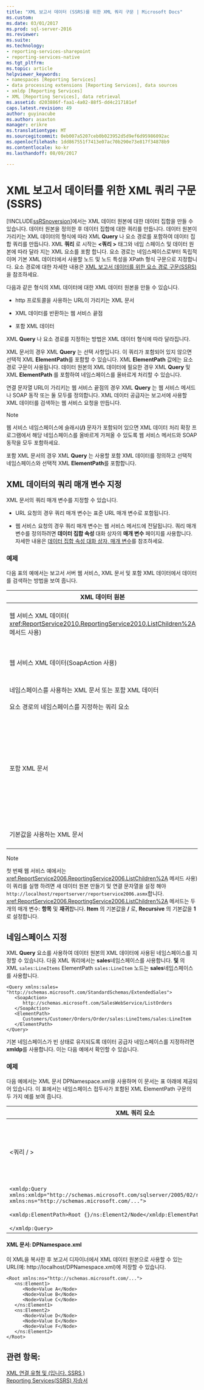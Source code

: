 ```yaml
---
title: "XML 보고서 데이터 (SSRS)를 위한 XML 쿼리 구문 | Microsoft Docs"
ms.custom: 
ms.date: 03/01/2017
ms.prod: sql-server-2016
ms.reviewer: 
ms.suite: 
ms.technology:
- reporting-services-sharepoint
- reporting-services-native
ms.tgt_pltfrm: 
ms.topic: article
helpviewer_keywords:
- namespaces [Reporting Services]
- data processing extensions [Reporting Services], data sources
- xmldp [Reporting Services]
- XML [Reporting Services], data retrieval
ms.assetid: d203886f-faa1-4a02-88f5-dd4c217181ef
caps.latest.revision: 49
author: guyinacube
ms.author: asaxton
manager: erikre
ms.translationtype: MT
ms.sourcegitcommit: 0eb007a5207ceb0b023952d5d9ef6d95986092ac
ms.openlocfilehash: 1dd867551f7413e07ac70b290e73e817f34878b9
ms.contentlocale: ko-kr
ms.lasthandoff: 08/09/2017

---
```

# <a name="xml-query-syntax-for-xml-report-data-ssrs"></a>XML 보고서 데이터를 위한 XML 쿼리 구문(SSRS)
  [!INCLUDE[ssRSnoversion](../../includes/ssrsnoversion-md.md)]에서는 XML 데이터 원본에 대한 데이터 집합을 만들 수 있습니다. 데이터 원본을 정의한 후 데이터 집합에 대한 쿼리를 만듭니다. 데이터 원본이 가리키는 XML 데이터의 형식에 따라 XML **Query** 나 요소 경로를 포함하여 데이터 집합 쿼리를 만듭니다. XML **쿼리** 로 시작는  **\<쿼리 >** 태그와 네임 스페이스 및 데이터 원본에 따라 달라 지는 XML 요소를 포함 합니다. 요소 경로는 네임스페이스로부터 독립적이며 기본 XML 데이터에서 사용할 노드 및 노드 특성을 XPath 형식 구문으로 지정합니다. 요소 경로에 대한 자세한 내용은 [XML 보고서 데이터를 위한 요소 경로 구문&#40;SSRS&#41;](../../reporting-services/report-data/element-path-syntax-for-xml-report-data-ssrs.md)을 참조하세요.  
  
 다음과 같은 형식의 XML 데이터에 대한 XML 데이터 원본을 만들 수 있습니다.  
  
-   http 프로토콜을 사용하는 URL이 가리키는 XML 문서  
  
-   XML 데이터를 반환하는 웹 서비스 끝점  
  
-   포함 XML 데이터  
  
 XML **Query** 나 요소 경로를 지정하는 방법은 XML 데이터 형식에 따라 달라집니다.  
  
 XML 문서의 경우 XML **Query** 는 선택 사항입니다. 이 쿼리가 포함되어 있지 않으면 선택적 XML **ElementPath**를 포함할 수 있습니다. XML **ElementPath** 값에는 요소 경로 구문이 사용됩니다. 데이터 원본의 XML 데이터에 필요한 경우 XML **Query** 및 XML **ElementPath** 를 포함하여 네임스페이스를 올바르게 처리할 수 있습니다.  
  
 연결 문자열 URL이 가리키는 웹 서비스 끝점의 경우 XML **Query** 는 웹 서비스 메서드나 SOAP 동작 또는 둘 모두를 정의합니다. XML 데이터 공급자는 보고서에 사용할 XML 데이터를 검색하는 웹 서비스 요청을 만듭니다.  
  
> [!NOTE]  
>  웹 서비스 네임스페이스에 슬래시(**/)** 문자가 포함되어 있으면 XML 데이터 처리 확장 프로그램에서 해당 네임스페이스를 올바르게 가져올 수 있도록 웹 서비스 메서드와 SOAP 동작을 모두 포함하세요.  
  
 포함 XML 문서의 경우 XML **Query** 는 사용할 포함 XML 데이터를 정의하고 선택적 네임스페이스와 선택적 XML **ElementPath**를 포함합니다.  
  
## <a name="specifying-query-parameters-for-xml-data"></a>XML 데이터의 쿼리 매개 변수 지정  
 XML 문서의 쿼리 매개 변수를 지정할 수 있습니다.  
  
-   URL 요청의 경우 쿼리 매개 변수는 표준 URL 매개 변수로 포함됩니다.  
  
-   웹 서비스 요청의 경우 쿼리 매개 변수는 웹 서비스 메서드에 전달됩니다. 쿼리 매개 변수를 정의하려면 **데이터 집합 속성** 대화 상자의 **매개 변수** 페이지를 사용합니다. 자세한 내용은 [데이터 집합 속성 대화 상자, 매개 변수](../../reporting-services/report-data/dataset-properties-dialog-box-parameters.md)를 참조하세요.  
  
### <a name="example"></a>예제  
 다음 표의 예에서는 보고서 서버 웹 서비스, XML 문서 및 포함 XML 데이터에서 데이터를 검색하는 방법을 보여 줍니다.  
  
|XML 데이터 원본|쿼리 예|  
|---------------------|-------------------|  
|웹 서비스 XML 데이터( <xref:ReportService2010.ReportingService2010.ListChildren%2A> 메서드 사용)|`<Query>`<br /><br /> `<Method Name="ListChildren" Namespace="http://schemas.microsoft.com/sqlserver/2005/06/30/reporting/reportingservices" />`<br /><br /> `</Query>`|  
|웹 서비스 XML 데이터(SoapAction 사용)|`<Query xmlns=namespace>`<br /><br /> `<SoapAction>http://schemas/microsoft.com/sqlserver/2005/03/23/reporting/reportingservices/ListChildren</SoapAction>`<br /><br /> `</Query>`|  
|네임스페이스를 사용하는 XML 문서 또는 포함 XML 데이터<br /><br /> 요소 경로의 네임스페이스를 지정하는 쿼리 요소|`<Query xmlns:es="http://schemas.microsoft.com/StandardSchemas/ExtendedSales">`<br /><br /> `<ElementPath>/Customers/Customer/Orders/Order/es:LineItems/es:LineItem</ElementPath>`<br /><br /> `</Query>`|  
|포함 XML 문서|`<Query>`<br /><br /> `<XmlData>`<br /><br /> `<Customers>`<br /><br /> `<Customer ID="1">Bobby</Customer>`<br /><br /> `</Customers>`<br /><br /> `</XmlData>`<br /><br /> `<ElementPath>Customer {@}</ElementPath>`<br /><br /> `</Query>`|  
|기본값을 사용하는 XML 문서|*No query*입니다.<br /><br /> 요소 경로는 XML 문서 자체에서 파생되며 네임스페이스로부터 독립적입니다.|  
  
> [!NOTE]  
>  첫 번째 웹 서비스 예에서는 <xref:ReportService2006.ReportingService2006.ListChildren%2A> 메서드 사용) 이 쿼리를 실행 하려면 새 데이터 원본 만들기 및 연결 문자열을 설정 해야 `http://localhost/reportserver/reportservice2006.asmx`합니다. <xref:ReportService2006.ReportingService2006.ListChildren%2A> 메서드는 두 개의 매개 변수: **항목** 및 **재귀**합니다. **Item** 의 기본값을 **/** 로, **Recursive** 의 기본값을 **1**로 설정합니다.  
  
## <a name="specifying-namespaces"></a>네임스페이스 지정  
 XML **Query** 요소를 사용하여 데이터 원본의 XML 데이터에 사용된 네임스페이스를 지정할 수 있습니다. 다음 XML 쿼리에서는 **sales**네임스페이스를 사용합니다. **및** 의 XML `sales:LineItems` ElementPath `sales:LineItem` 노드는 **sales**네임스페이스를 사용합니다.  
  
```  
<Query xmlns:sales=  
"http://schemas.microsoft.com/StandardSchemas/ExtendedSales">  
   <SoapAction>  
      http://schemas.microsoft.com/SalesWebService/ListOrders   
   </SoapAction>  
   <ElementPath>  
      Customers/Customer/Orders/Order/sales:LineItems/sales:LineItem  
   </ElementPath>  
</Query>  
```  
  
 기본 네임스페이스가 빈 상태로 유지되도록 데이터 공급자 네임스페이스를 지정하려면 **xmldp**를 사용합니다. 이는 다음 예에서 확인할 수 있습니다.  
  
### <a name="example"></a>예제  
 다음 예에서는 XML 문서 DPNamespace.xml을 사용하며 이 문서는 표 아래에 제공되어 있습니다. 이 표에서는 네임스페이스 접두사가 포함된 XML ElementPath 구문의 두 가지 예를 보여 줍니다.  
  
|XML 쿼리 요소|데이터 집합의 결과 필드|  
|-----------------------|-------------------------------------|  
|\<쿼리 / >|A: 값`http://schemas.microsoft.com/...`<br /><br /> 값 b:`http://schemas.microsoft.com/...`<br /><br /> 값: c:`http://schemas.microsoft.com/...`|  
|`<xmldp:Query xmlns:xmldp="http://schemas.microsoft.com/sqlserver/2005/02/reporting/XmlDPQuery" xmlns:ns="http://schemas.microsoft.com/...">`<br /><br /> `<xmldp:ElementPath>Root {}/ns:Element2/Node</xmldp:ElementPath>`<br /><br /> `</xmldp:Query>`|Value D<br /><br /> Value E<br /><br /> Value F|  
  
#### <a name="xml-document-dpnamespacexml"></a>XML 문서: DPNamespace.xml  
 이 XML을 복사한 후 보고서 디자이너에서 XML 데이터 원본으로 사용할 수 있는 URL(예: http://localhost/DPNamespace.xml)에 저장할 수 있습니다.  
  
```  
<Root xmlns:ns="http://schemas.microsoft.com/...">  
   <ns:Element1>  
      <Node>Value A</Node>  
      <Node>Value B</Node>  
      <Node>Value C</Node>  
   </ns:Element1>  
   <ns:Element2>  
      <Node>Value D</Node>  
      <Node>Value E</Node>  
      <Node>Value F</Node>  
   </ns:Element2>  
</Root>  
```  
  
## <a name="see-also"></a>관련 항목:  
 [XML 연결 유형 및 &#40;입니다. SSRS &#41;](../../reporting-services/report-data/xml-connection-type-ssrs.md)   
 [Reporting Services&#40;SSRS&#41; 자습서](../../reporting-services/reporting-services-tutorials-ssrs.md)  
  
  
